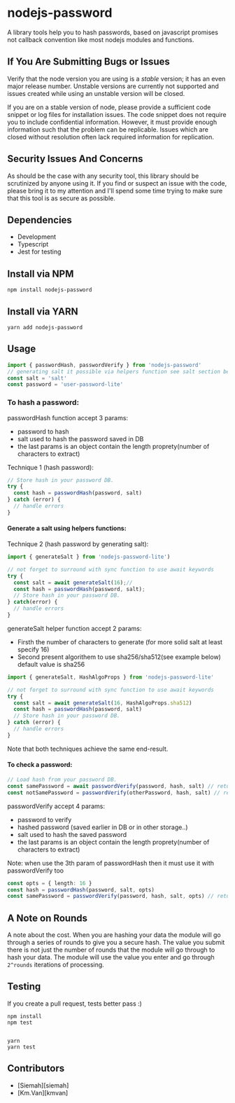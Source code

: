 # nodejs-password

A library tools help you to hash passwords, based on javascript promises not callback convention like most nodejs modules and functions.

## If You Are Submitting Bugs or Issues

Verify that the node version you are using is a _stable_ version; it has an even major release number. Unstable versions are currently not supported and issues created while using an unstable version will be closed.

If you are on a stable version of node, please provide a sufficient code snippet or log files for installation issues. The code snippet does not require you to include confidential information. However, it must provide enough information such that the problem can be replicable. Issues which are closed without resolution often lack required information for replication.

## Security Issues And Concerns

As should be the case with any security tool, this library should be scrutinized by anyone using it. If you find or suspect an issue with the code, please bring it to my attention and I'll spend some time trying to make sure that this tool is as secure as possible.

## Dependencies

- Development
- Typescript
- Jest for testing

## Install via NPM

```
npm install nodejs-password
```

## Install via YARN

```
yarn add nodejs-password
```

## Usage

```typescript
import { passwordHash, passwordVerify } from 'nodejs-password'
// generating salt it possible via helpers function see salt section below
const salt = 'salt'
const password = 'user-password-lite'
```

### To hash a password:

passwordHash function accept 3 params:

- password to hash
- salt used to hash the password saved in DB
- the last params is an object contain the length proprety(number of characters to extract)

Technique 1 (hash password):

```typescript
// Store hash in your password DB.
try {
  const hash = passwordHash(password, salt)
} catch (error) {
  // handle errors
}
```

#### Generate a salt using helpers functions:

Technique 2 (hash password by generating salt):

```typescript
import { generateSalt } from 'nodejs-password-lite')

// not forget to surround with sync function to use await keywords
try {
  const salt = await generateSalt(16);//
  const hash = passwordHash(password, salt);
  // Store hash in your password DB.
} catch(error) {
  // handle errors
}
```

generateSalt helper function accept 2 params:

- Firsth the number of characters to generate (for more solid salt at least specify 16)
- Second present algorithem to use sha256/sha512(see example below) default value is sha256

```javascript
import { generateSalt, HashAlgoProps } from 'nodejs-password-lite'

// not forget to surround with sync function to use await keywords
try {
  const salt = await generateSalt(16, HashAlgoProps.sha512)
  const hash = passwordHash(password, salt)
  // Store hash in your password DB.
} catch (error) {
  // handle errors
}
```

Note that both techniques achieve the same end-result.

#### To check a password:

```typescript
// Load hash from your password DB.
const samePassword = await passwordVerify(password, hash, salt) // return true
const notSamePassword = passwordVerify(otherPassword, hash, salt) // return false not the same password
```

passwordVerify accept 4 params:

- password to verify
- hashed password (saved earlier in DB or in other storage..)
- salt used to hash the saved password
- the last params is an object contain the length proprety(number of characters to extract)

Note: when use the 3th param of passwordHash then it must use it with passwordVerify too

```typescript
const opts = { length: 16 }
const hash = passwordHash(password, salt, opts)
const samePassword = passwordVerify(password, hash, salt, opts) // return true
```

## A Note on Rounds

A note about the cost. When you are hashing your data the module will go through a series of rounds to give you a secure hash. The value you submit there is not just the number of rounds that the module will go through to hash your data. The module will use the value you enter and go through `2^rounds` iterations of processing.

## Testing

If you create a pull request, tests better pass :)

```
npm install
npm test


yarn
yarn test
```

## Contributors

- [Siemah][siemah]
- [Km.Van][kmvan]

